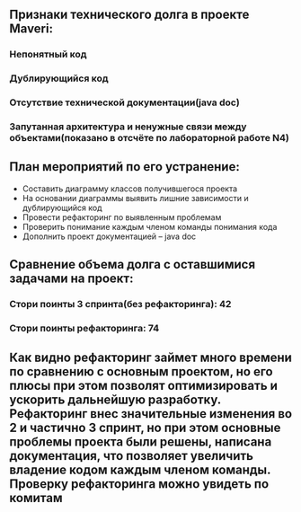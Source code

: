 ## Признаки технического долга в проекте Maveri:
### Непонятный код
### Дублирующийся код
### Отсутствие технической документации(java doc)
### Запутанная архитектура и ненужные связи между объектами(показано в отсчёте по лабораторной работе N4)
## План мероприятий по его устранение:
* Составить диаграмму классов получившегося проекта
* На основании диаграммы выявить лишние зависимости и дублирующийся код
* Провести рефакторинг по выявленным проблемам
* Проверить понимание каждым членом команды понимания кода
* Дополнить проект документацией – java doc
## Сравнение объема долга с оставшимися задачами на проект:
### Стори поинты 3 спринта(без рефакторинга): 42
### Стори поинты рефакторинга:  74
## Как видно рефакторинг займет много времени по сравнению с основным проектом, но его плюсы при этом позволят оптимизировать и ускорить дальнейшую разработку. Рефакторинг внес значительные изменения во 2 и частично 3 спринт, но при этом основные проблемы проекта были решены, написана документация, что позволяет увеличить владение кодом каждым членом команды. Проверку рефакторинга можно увидеть по комитам

